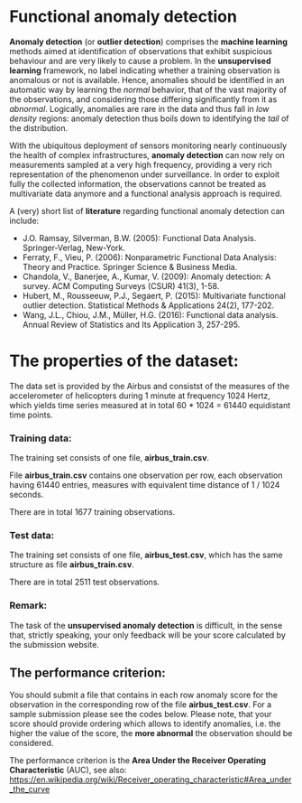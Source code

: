 # Functional anomaly detection

**Anomaly detection** (or **outlier detection**) comprises the **machine learning** methods aimed at identification of observations that exhibit suspicious behaviour and are very likely to cause a problem. In the **unsupervised learning** framework, no label indicating whether a training observation is anomalous or not is available. Hence, anomalies should be identified in an automatic way by learning the *normal* behavior, that of the vast majority of the observations, and considering those differing significantly from it as *abnormal*. Logically, anomalies are rare in the data and thus fall in *low density* regions: anomaly detection thus boils down to identifying the *tail* of the distribution.

With the ubiquitous deployment of sensors monitoring nearly continuously the health of complex infrastructures, **anomaly detection** can now rely on measurements sampled at a very high frequency, providing a very rich representation of the phenomenon under surveillance. In order to exploit fully the collected information, the observations cannot be treated as multivariate data anymore and a functional analysis approach is required.

A (very) short list of **literature** regarding functional anomaly detection can include:

- J.O. Ramsay, Silverman, B.W. (2005): Functional Data Analysis. Springer-Verlag, New-York.
- Ferraty, F., Vieu, P. (2006): Nonparametric Functional Data Analysis: Theory and Practice. Springer Science & Business Media.
- Chandola, V., Banerjee, A., Kumar, V. (2009): Anomaly detection: A survey. ACM Computing Surveys (CSUR) 41(3), 1-58.
- Hubert, M., Rousseeuw, P.J., Segaert, P. (2015): Multivariate functional outlier detection. Statistical Methods & Applications 24(2), 177-202.
- Wang, J.L., Chiou, J.M., Müller, H.G. (2016): Functional data analysis. Annual Review of Statistics and Its Application 3, 257-295.

# The properties of the dataset:

The data set is provided by the Airbus and consistst of the measures of the accelerometer of helicopters during 1 minute at frequency 1024 Hertz, which yields time series measured at in total 60 * 1024 = 61440 equidistant time points.

### Training data:

The training set consists of one file, **airbus_train.csv**.

File **airbus_train.csv** contains one observation per row, each observation having 61440 entries, measures with equivalent time distance of 1 / 1024 seconds.

There are in total 1677 training observations.

### Test data:

The training set consists of one file, **airbus_test.csv**, which has the same structure as file **airbus_train.csv**.

There are in total 2511 test observations.

### Remark:

The task of the **unsupervised anomaly detection** is difficult, in the sense that, strictly speaking, your only feedback will be your score calculated by the submission website.

## The performance criterion:

You should submit a file that contains in each row anomaly score for the observation in the corresponding row of the file **airbus_test.csv**. For a sample submission please see the codes below. Please note, that your score should provide ordering which allows to identify anomalies, i.e. the higher the value of the score, the **more abnormal** the observation should be considered.

The performance criterion is the **Area Under the Receiver Operating Characteristic** (AUC), see also: https://en.wikipedia.org/wiki/Receiver_operating_characteristic#Area_under_the_curve